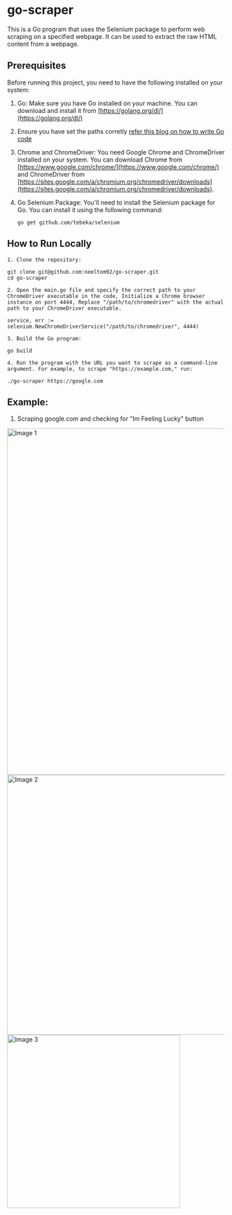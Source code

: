 # go-scraper

This is a Go program that uses the Selenium package to perform web scraping on a specified webpage. It can be used to extract the raw HTML content from a webpage.

## Prerequisites

Before running this project, you need to have the following installed on your system:

1. Go: Make sure you have Go installed on your machine. You can download and install it from [https://golang.org/dl/](https://golang.org/dl/)

2. Ensure you have set the paths corretly [refer this blog on how to write Go code](https://go.dev/doc/code)

3. Chrome and ChromeDriver: You need Google Chrome and ChromeDriver installed on your system. You can download Chrome from [https://www.google.com/chrome/](https://www.google.com/chrome/) and ChromeDriver from [https://sites.google.com/a/chromium.org/chromedriver/downloads](https://sites.google.com/a/chromium.org/chromedriver/downloads).

4. Go Selenium Package: You'll need to install the Selenium package for Go. You can install it using the following command:

   ```shell
   go get github.com/tebeka/selenium

## How to Run Locally


  ```shell
1. Clone the repository:

git clone git@github.com:neeltom92/go-scraper.git
cd go-scraper

2. Open the main.go file and specify the correct path to your ChromeDriver executable in the code, Initialize a Chrome browser instance on port 4444, Replace "/path/to/chromedriver" with the actual path to your ChromeDriver executable.

service, err := selenium.NewChromeDriverService("/path/to/chromedriver", 4444)

3. Build the Go program:

go build

4. Run the program with the URL you want to scrape as a command-line argument. For example, to scrape "https://example.com," run:

./go-scraper https://google.com

```

## Example:


1. Scraping google.com and checking for "Im Feeling Lucky" button

<img src="https://github.com/neeltom92/go-scraper/assets/26869835/507be5cb-320b-45aa-9d20-1e3ec6bda4a5" width="800" alt="Image 1">
<img src="https://github.com/neeltom92/go-scraper/assets/26869835/5fe73e93-1c99-4260-9f59-296c15f7f4a7" width="600" alt="Image 2">
<img src="https://github.com/neeltom92/go-scraper/assets/26869835/a4588769-c93a-4924-8072-2cfeebc0ae2c" width="400" alt="Image 3">



